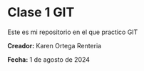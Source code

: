 # Clase 1 GIT

Este es mi repositorio en el que practico GIT

**Creador:** Karen Ortega Renteria

**Fecha:** 1 de agosto de 2024
